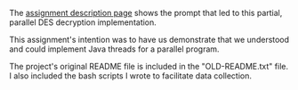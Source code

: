 The [assignment description page](http://hssl.cs.jhu.edu/wiki/doku.php?id=randal:teach:cs420:java_threads) shows the prompt that led to this partial, parallel DES decryption implementation.

This assignment's intention was to have us demonstrate that we understood and could implement Java threads for a parallel program.

The project's original README file is included in the "OLD-README.txt" file.  I also included the bash scripts I wrote to facilitate data collection.
